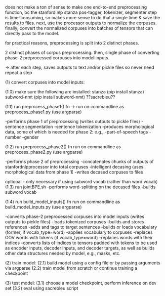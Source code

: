 
does not make a ton of sense to make one end-to-end preprocessing function, bc the stanford nlp stanza pos-tagger, tokenizer, segmenter step is time-consuming, so makes more sense to do that a single time & save the results to files.
next, use the processor outputs to normalize the corpuses.
finally, convert the normalized corpuses into batches of tensors that can directly pass to the model.

for practical reasons, preprocessing is split into 2 distinct phases.

2 distinct phases of corpus preprocessing.
then, single phase of converting phase-2 preprocessed corpuses into model inputs.

-> after each step, saves outputs to text and/or pickle files so never need repeat a step


(1) convert corpuses into model inputs:

(1.0) make sure the following are installed:
        stanza (pip install stanza)
        subword-nmt (pip install subword-nmt)
        ??sacrebleu??

(1.1) run preprocess_phase1() fn
-> run on commandline as preprocess_phase1.py (use argparse)

-performs phase 1 of preprocessing (writes outputs to pickle files)
   -sentence segmentation
   -sentence tokenization
   -produces morphological data, some of which is needed for phase 2: e.g.,
      -part-of-speech tags
      -number
      -gender


(1.2) run preprocess_phase2() fn
run on commandline as preprocess_phase2.py (use argparse)

-performs phase 2 of preprocessing
   -concatenates chunks of outputs of stanfordnlpprocessor into total corpuses
   -intelligent decasing (uses morphological data from phase 1)
   -writes decased corpuses to files


optional - only necessary if using subword vocab (rather than word vocab)
   (1.3) run jointBPE.sh
      -performs word-splitting on the decased files
      -builds subword vocab


(1.4) run build_model_inputs() fn
run on commandline as build_model_inputs.py (use argparse)

-converts phase-2 preprocessed corpuses into model inputs (writes outputs to pickle files)
   -loads tokenized corpuses
   -builds and stores references
   -adds <start-of-sentence> and <end-of-sentence> tags to target sentences
   -builds or loads vocabulary (former, if vocab_type=word)
   -applies vocabulary to corpuses
      -replaces OOV words with <unknown> tokens (if vocab_type=word)
      -replaces words with their indices
   -converts lists of indices to tensors padded with <pad> tokens to be used as encoder inputs, decoder inputs, and decoder targets, as well as builds other data structures needed by model, e.g., masks, etc.



(2) train model:
(2.1) build model using a config file or by passing arguments via argparse
(2.2) train model from scratch or continue training a checkpoint



(3) test model:
(3.1) choose a model checkpoint, perform inference on dev set
(3.2) eval using sacrebleu script

